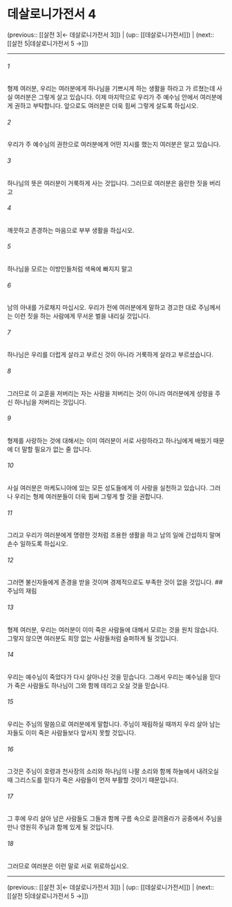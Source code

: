 # 데살로니가전서 4

(previous:: [[살전 3|← 데살로니가전서 3]]) | (up:: [[데살로니가전서]]) | (next:: [[살전 5|데살로니가전서 5 →]])

***




###### 1 

형제 여러분, 우리는 여러분에게 하나님을 기쁘시게 하는 생활을 하라고 가 르쳤는데 사실 여러분은 그렇게 살고 있습니다. 이제 마지막으로 우리가 주 예수님 안에서 여러분에게 권하고 부탁합니다. 앞으로도 여러분은 더욱 힘써 그렇게 살도록 하십시오. 



###### 2 

우리가 주 예수님의 권한으로 여러분에게 어떤 지시를 했는지 여러분은 알고 있습니다. 



###### 3 

하나님의 뜻은 여러분이 거룩하게 사는 것입니다. 그러므로 여러분은 음란한 짓을 버리고 



###### 4 

깨끗하고 존경하는 마음으로 부부 생활을 하십시오. 



###### 5 

하나님을 모르는 이방인들처럼 색욕에 빠지지 말고 



###### 6 

남의 아내를 가로채지 마십시오. 우리가 전에 여러분에게 말하고 경고한 대로 주님께서는 이런 짓을 하는 사람에게 무서운 벌을 내리실 것입니다. 



###### 7 

하나님은 우리를 더럽게 살라고 부르신 것이 아니라 거룩하게 살라고 부르셨습니다. 



###### 8 

그러므로 이 교훈을 저버리는 자는 사람을 저버리는 것이 아니라 여러분에게 성령을 주신 하나님을 저버리는 것입니다. 



###### 9 

형제를 사랑하는 것에 대해서는 이미 여러분이 서로 사랑하라고 하나님에게 배웠기 때문에 더 말할 필요가 없는 줄 압니다. 



###### 10 

사실 여러분은 마케도니아에 있는 모든 성도들에게 이 사랑을 실천하고 있습니다. 그러나 우리는 형제 여러분들이 더욱 힘써 그렇게 할 것을 권합니다. 



###### 11 

그리고 우리가 여러분에게 명령한 것처럼 조용한 생활을 하고 남의 일에 간섭하지 말며 손수 일하도록 하십시오. 



###### 12 

그러면 불신자들에게 존경을 받을 것이며 경제적으로도 부족한 것이 없을 것입니다. ## 주님의 재림 



###### 13 

형제 여러분, 우리는 여러분이 이미 죽은 사람들에 대해서 모르는 것을 원치 않습니다. 그렇지 않으면 여러분도 희망 없는 사람들처럼 슬퍼하게 될 것입니다. 



###### 14 

우리는 예수님이 죽었다가 다시 살아나신 것을 믿습니다. 그래서 우리는 예수님을 믿다가 죽은 사람들도 하나님이 그와 함께 데리고 오실 것을 믿습니다. 



###### 15 

우리는 주님의 말씀으로 여러분에게 말합니다. 주님이 재림하실 때까지 우리 살아 남는 자들도 이미 죽은 사람들보다 앞서지 못할 것입니다. 



###### 16 

그것은 주님이 호령과 천사장의 소리와 하나님의 나팔 소리와 함께 하늘에서 내려오실 때 그리스도를 믿다가 죽은 사람들이 먼저 부활할 것이기 때문입니다. 



###### 17 

그 후에 우리 살아 남은 사람들도 그들과 함께 구름 속으로 끌려올라가 공중에서 주님을 만나 영원히 주님과 함께 있게 될 것입니다. 



###### 18 

그러므로 여러분은 이런 말로 서로 위로하십시오.

***

(previous:: [[살전 3|← 데살로니가전서 3]]) | (up:: [[데살로니가전서]]) | (next:: [[살전 5|데살로니가전서 5 →]])
